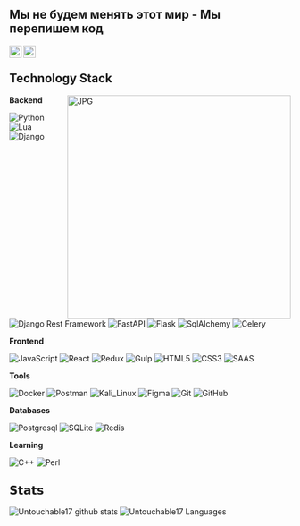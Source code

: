 ## Мы не будем менять этот мир - Мы перепишем код


<a href="https://t.me/secdet17">
  <img align="left" alt="Telegram" width="22px" src="https://camo.githubusercontent.com/5c1975da7d9ab735ceb71c57b6c7e48ff3e08ca4/68747470733a2f2f6564656e742e6769746875622e696f2f537570657254696e7949636f6e732f696d616765732f7376672f74656c656772616d2e737667">
</a>
<a href="https://www.youtube.com/channel/UCBQsCLHlhKYYIhOJ0eaJ_xA">
  <img align="left" alt="YouTube" width="22px" src="https://raw.githubusercontent.com/peterthehan/peterthehan/master/assets/youtube.svg" />
</a>


</br>

## Technology Stack
<img align="right" alt="JPG" src="https://steamuserimages-a.akamaihd.net/ugc/101728646665848536/0A2FBF0EBE7E90DB98C39F83924BFDD339691BC5/?imw=5000&imh=5000&ima=fit&impolicy=Letterbox&imcolor=%23000000&letterbox=false" style="width: 400px; height:400px;" />

**Backend**

![Python](https://img.shields.io/badge/Python-14354C?style=flat-square&logo=python&logoColor=white)
![Lua](https://img.shields.io/badge/Lua-2C2D72?style=flat-square&logo=lua&logoColor=white)
![Django](https://img.shields.io/badge/Django-092E20?style=flat-square&logo=django&logoColor=white)
![Django Rest Framework](https://img.shields.io/badge/DRF-red?style=flat-square&logo=Django)
![FastAPI](https://img.shields.io/badge/-FastAPI-%2300C7B7?style=flat-square&logo=FastAPI)
![Flask](https://img.shields.io/badge/-Flask-%232c3e50?style=flat-square&logo=Flask)
![SqlAlchemy](https://img.shields.io/badge/-SqlAlchemy-FCA121?style=flat-square&logo=SqlAlchemy)
![Celery](https://img.shields.io/badge/-Celery-%2300C7B7?style=flat-square&logo=Celery)

**Frontend**

![JavaScript](https://img.shields.io/badge/JavaScript-323330?style=flat-square&logo=javascript&logoColor=F7DF1E)
![React](https://img.shields.io/badge/React-20232A?style=flat-square&logo=react&logoColor=61DAFB)
![Redux](https://img.shields.io/badge/Redux-593D88?style=flat-square&logo=redux&logoColor=white)
![Gulp](https://img.shields.io/badge/Gulp-CA4545?style=flat-square&logo=gulp&logoColor=white)
![HTML5](https://img.shields.io/badge/-HTML5-%23E44D27?style=flat-square&logo=html5&logoColor=ffffff)
![CSS3](https://img.shields.io/badge/-CSS3-%231572B6?style=flat-square&logo=css3)
![SAAS](https://img.shields.io/badge/Sass-CC6699?style=flat-square&logo=sass&logoColor=white)

**Tools**

![Docker](https://img.shields.io/badge/-Docker-46a2f1?style=flat-square&logo=docker&logoColor=white)
![Postman](https://img.shields.io/badge/Postman-white?style=flat-square&logo=postman)
![Kali_Linux](https://img.shields.io/badge/Kali_Linux-557C94?style=flat-square&logo=kali-linux&logoColor=white)
![Figma](https://img.shields.io/badge/Figma-F24E1E?style=flat-square&logo=figma&logoColor=white)
![Git](https://img.shields.io/badge/-Git-black?style=flat-square&logo=git)
![GitHub](https://img.shields.io/badge/-GitHub-181717?style=flat-square&logo=github)

**Databases**

![Postgresql](https://img.shields.io/badge/PostgreSQL-316192?style=flat-square&logo=postgresql&logoColor=white)
![SQLite](https://img.shields.io/badge/SQLite-07405E?style=flat-square&logo=sqlite&logoColor=white)
![Redis](https://img.shields.io/badge/-Redis-black?style=flat-square&logo=Redis&logoColor=darkred)

**Learning**

![C++](https://img.shields.io/badge/C%2B%2B-00599C?style=flat-square&logo=c%2B%2B&logoColor=white)
![Perl](https://img.shields.io/badge/Perl-39457E?style=flat-square&logo=perl&logoColor=white)

## 𝗦𝘁𝗮𝘁𝘀

![Untouchable17 github stats](https://github-readme-stats.vercel.app/api?username=Untouchable17&show_icons=true&theme=dracula&include_all_commits=true&count_private=true)
![Untouchable17 Languages](https://github-readme-stats.vercel.app/api/top-langs/?username=Untouchable17&layout=compact&count_private=true&theme=gruvbox)
